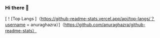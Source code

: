 ### Hi there 👋

<!--
**youarenomatch/youarenomatch** is a ✨ _special_ ✨ repository because its `README.md` (this file) appears on your GitHub profile.

Here are some ideas to get you started:

- 🔭 I’m curreng on vue3.0
- 🌱 I’m currently learning vite2
- 👯 I’m looking to collaborate on ...
- 🤔 I’m looking for help with ...
- 💬 Ask me about ...
- 📫 How to reach me: ...
- 😄 Pronouns: ...
- ⚡ Fun fact: ...
-->
[！[Top Langs ]（https://github-readme-stats.vercel.app/api/top-langs/？username = anuraghazra）]（https://github.com/anuraghazra/github-readme-stats）
